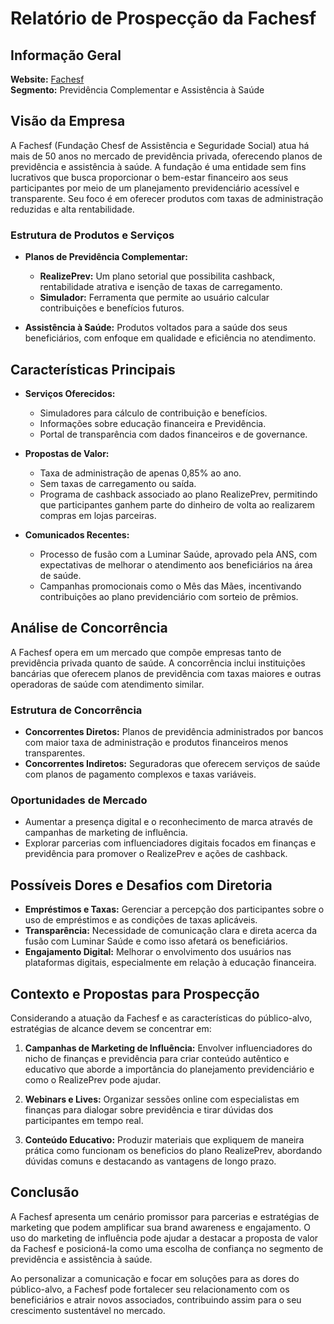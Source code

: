 # Relatório de Prospecção da Fachesf

## Informação Geral
**Website:** [Fachesf](https://www.fachesf.com.br)  
**Segmento:** Previdência Complementar e Assistência à Saúde  

## Visão da Empresa
A Fachesf (Fundação Chesf de Assistência e Seguridade Social) atua há mais de 50 anos no mercado de previdência privada, oferecendo planos de previdência e assistência à saúde. A fundação é uma entidade sem fins lucrativos que busca proporcionar o bem-estar financeiro aos seus participantes por meio de um planejamento previdenciário acessível e transparente. Seu foco é em oferecer produtos com taxas de administração reduzidas e alta rentabilidade.

### Estrutura de Produtos e Serviços
- **Planos de Previdência Complementar:**
  - **RealizePrev:** Um plano setorial que possibilita cashback, rentabilidade atrativa e isenção de taxas de carregamento.
  - **Simulador:** Ferramenta que permite ao usuário calcular contribuições e benefícios futuros.
  
- **Assistência à Saúde:** Produtos voltados para a saúde dos seus beneficiários, com enfoque em qualidade e eficiência no atendimento.

## Características Principais
- **Serviços Oferecidos:**
  - Simuladores para cálculo de contribuição e benefícios.
  - Informações sobre educação financeira e Previdência.
  - Portal de transparência com dados financeiros e de governance.
  
- **Propostas de Valor:**
  - Taxa de administração de apenas 0,85% ao ano.
  - Sem taxas de carregamento ou saída.
  - Programa de cashback associado ao plano RealizePrev, permitindo que participantes ganhem parte do dinheiro de volta ao realizarem compras em lojas parceiras.

- **Comunicados Recentes:**
  - Processo de fusão com a Luminar Saúde, aprovado pela ANS, com expectativas de melhorar o atendimento aos beneficiários na área de saúde.
  - Campanhas promocionais como o Mês das Mães, incentivando contribuições ao plano previdenciário com sorteio de prêmios.

## Análise de Concorrência
A Fachesf opera em um mercado que compõe empresas tanto de previdência privada quanto de saúde. A concorrência inclui instituições bancárias que oferecem planos de previdência com taxas maiores e outras operadoras de saúde com atendimento similar. 

### Estrutura de Concorrência
- **Concorrentes Diretos:** Planos de previdência administrados por bancos com maior taxa de administração e produtos financeiros menos transparentes.  
- **Concorrentes Indiretos:** Seguradoras que oferecem serviços de saúde com planos de pagamento complexos e taxas variáveis.

### Oportunidades de Mercado
- Aumentar a presença digital e o reconhecimento de marca através de campanhas de marketing de influência.
- Explorar parcerias com influenciadores digitais focados em finanças e previdência para promover o RealizePrev e ações de cashback.

## Possíveis Dores e Desafios com Diretoria
- **Empréstimos e Taxas:** Gerenciar a percepção dos participantes sobre o uso de empréstimos e as condições de taxas aplicáveis.
- **Transparência:** Necessidade de comunicação clara e direta acerca da fusão com Luminar Saúde e como isso afetará os beneficiários.
- **Engajamento Digital:** Melhorar o envolvimento dos usuários nas plataformas digitais, especialmente em relação à educação financeira.

## Contexto e Propostas para Prospecção
Considerando a atuação da Fachesf e as características do público-alvo, estratégias de alcance devem se concentrar em:

1. **Campanhas de Marketing de Influência:** Envolver influenciadores do nicho de finanças e previdência para criar conteúdo autêntico e educativo que aborde a importância do planejamento previdenciário e como o RealizePrev pode ajudar.

2. **Webinars e Lives:** Organizar sessões online com especialistas em finanças para dialogar sobre previdência e tirar dúvidas dos participantes em tempo real.

3. **Conteúdo Educativo:** Produzir materiais que expliquem de maneira prática como funcionam os beneficios do plano RealizePrev, abordando dúvidas comuns e destacando as vantagens de longo prazo.

## Conclusão 
A Fachesf apresenta um cenário promissor para parcerias e estratégias de marketing que podem amplificar sua brand awareness e engajamento. O uso do marketing de influência pode ajudar a destacar a proposta de valor da Fachesf e posicioná-la como uma escolha de confiança no segmento de previdência e assistência à saúde. 

Ao personalizar a comunicação e focar em soluções para as dores do público-alvo, a Fachesf pode fortalecer seu relacionamento com os beneficiários e atrair novos associados, contribuindo assim para o seu crescimento sustentável no mercado.